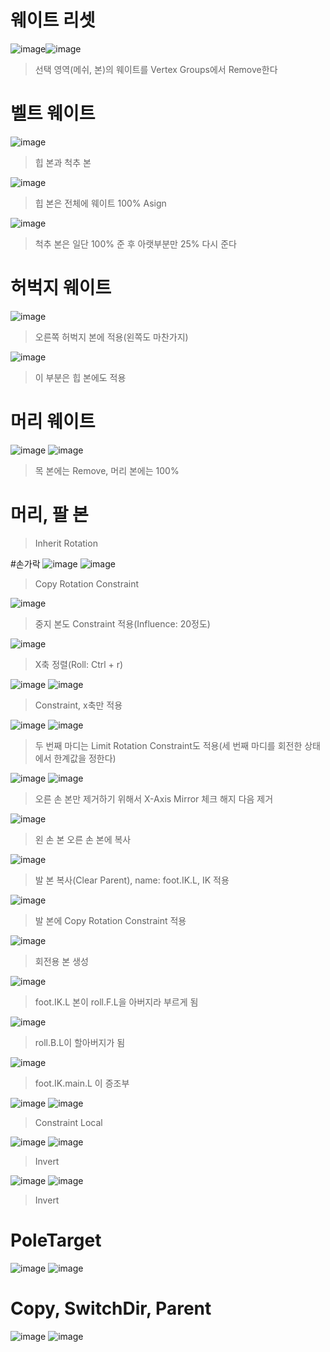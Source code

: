 # 웨이트 리셋
![image](https://user-images.githubusercontent.com/30430227/124885153-f08e8200-e00d-11eb-861b-42ac6af28546.png)![image](https://user-images.githubusercontent.com/30430227/124885360-26336b00-e00e-11eb-9c13-b136bd293870.png)
> 선택 영역(메쉬, 본)의 웨이트를 Vertex Groups에서 Remove한다

# 벨트 웨이트
![image](https://user-images.githubusercontent.com/30430227/124885796-98a44b00-e00e-11eb-9efa-5625f4073dd2.png)
> 힙 본과 척추 본

![image](https://user-images.githubusercontent.com/30430227/124885699-7e6a6d00-e00e-11eb-9e67-e3bfaf9bd540.png)
> 힙 본은 전체에 웨이트 100% Asign

![image](https://user-images.githubusercontent.com/30430227/124885947-c2f60880-e00e-11eb-9249-e0a17b1032e7.png)
> 척추 본은 일단 100% 준 후 아랫부분만 25% 다시 준다

# 허벅지 웨이트
![image](https://user-images.githubusercontent.com/30430227/124886762-870f7300-e00f-11eb-8203-4da4117224a5.png)
> 오른쪽 허벅지 본에 적용(왼쪽도 마찬가지)

![image](https://user-images.githubusercontent.com/30430227/124886997-baea9880-e00f-11eb-8b16-6043e850e03e.png)
>이 부분은 힙 본에도 적용

# 머리 웨이트
![image](https://user-images.githubusercontent.com/30430227/124887289-fd13da00-e00f-11eb-8aa5-e4fe068fd089.png)
![image](https://user-images.githubusercontent.com/30430227/124887339-0ac95f80-e010-11eb-99b2-111281bfc1a3.png)
> 목 본에는 Remove, 머리 본에는 100%

# 머리, 팔 본
>Inherit Rotation

#손가락
![image](https://user-images.githubusercontent.com/30430227/124888545-27b26280-e011-11eb-8aa3-1eb252785c13.png)
![image](https://user-images.githubusercontent.com/30430227/124888878-77912980-e011-11eb-9981-6b041e1d6dbe.png)
> Copy Rotation Constraint
> 
![image](https://user-images.githubusercontent.com/30430227/124889183-bfb04c00-e011-11eb-8d83-e9c6068af17a.png)
> 중지 본도 Constraint 적용(Influence: 20정도)

![image](https://user-images.githubusercontent.com/30430227/124889802-64cb2480-e012-11eb-9482-01e05f7a7732.png)
> X축 정렬(Roll: Ctrl + r)

![image](https://user-images.githubusercontent.com/30430227/124890378-f3d83c80-e012-11eb-8f00-50dd5114e8d0.png)
![image](https://user-images.githubusercontent.com/30430227/124890556-1d916380-e013-11eb-8710-f87e452efe48.png)
> Constraint, x축만 적용 

![image](https://user-images.githubusercontent.com/30430227/124891945-60a00680-e014-11eb-8c75-2fa518ef755a.png)
![image](https://user-images.githubusercontent.com/30430227/124891983-6b5a9b80-e014-11eb-9587-012dbde170e6.png)
>두 번째 마디는 Limit Rotation Constraint도 적용(세 번째 마디를 회전한 상태에서 한계값을 정한다)

![image](https://user-images.githubusercontent.com/30430227/124892652-005d9480-e015-11eb-81a8-0bbad25c1b94.png)
![image](https://user-images.githubusercontent.com/30430227/124892697-0b182980-e015-11eb-809e-933acb0fb1b4.png)
> 오른 손 본만 제거하기 위해서 X-Axis Mirror 체크 해지 다음 제거

![image](https://user-images.githubusercontent.com/30430227/124893164-7661fb80-e015-11eb-8e87-9d87a6c6757b.png)
> 왼 손 본 오른 손 본에 복사

![image](https://user-images.githubusercontent.com/30430227/124895109-369c1380-e017-11eb-91bf-107e679b5b12.png)
> 발 본 복사(Clear Parent), name: foot.IK.L, IK 적용

![image](https://user-images.githubusercontent.com/30430227/124895717-c17d0e00-e017-11eb-810e-acaf9218b5d6.png)
>발 본에 Copy Rotation Constraint 적용

![image](https://user-images.githubusercontent.com/30430227/124897121-f50c6800-e018-11eb-9642-c277a22d457c.png)
>회전용 본 생성

![image](https://user-images.githubusercontent.com/30430227/124897279-1ec58f00-e019-11eb-92fb-c6e9bcd256d9.png)
>foot.IK.L 본이 roll.F.L을 아버지라 부르게 됨

![image](https://user-images.githubusercontent.com/30430227/124897645-7663fa80-e019-11eb-86bb-811cc8ad28a8.png)
>roll.B.L이 할아버지가 됨

![image](https://user-images.githubusercontent.com/30430227/124899128-c7c0b980-e01a-11eb-9449-931f9a3d8308.png)
>foot.IK.main.L 이 증조부

![image](https://user-images.githubusercontent.com/30430227/125006847-03e72f00-e09a-11eb-8809-dd384320d886.png)
![image](https://user-images.githubusercontent.com/30430227/125006687-ac48c380-e099-11eb-8a88-1f04cee95999.png)
> Constraint Local

![image](https://user-images.githubusercontent.com/30430227/125006865-0c3f6a00-e09a-11eb-9d6e-5ff6ce6d7421.png)
![image](https://user-images.githubusercontent.com/30430227/124918260-ce0d6080-e02f-11eb-813a-3c9ec2e2ae10.png)
> Invert
> 
![image](https://user-images.githubusercontent.com/30430227/125006873-11041e00-e09a-11eb-8aee-749d0be0e7ec.png)
![image](https://user-images.githubusercontent.com/30430227/124919468-46285600-e031-11eb-9b59-e656fa2e5f2d.png)
> Invert

# PoleTarget
![image](https://user-images.githubusercontent.com/30430227/125007092-7a842c80-e09a-11eb-844c-6d4b43656eca.png)
![image](https://user-images.githubusercontent.com/30430227/125007118-8839b200-e09a-11eb-827a-34ce28e9e4af.png)

# Copy, SwitchDir, Parent
![image](https://user-images.githubusercontent.com/30430227/125007436-26c61300-e09b-11eb-832f-65b6a1cc8edc.png)
![image](https://user-images.githubusercontent.com/30430227/125007501-48bf9580-e09b-11eb-9eed-d23b9e5e905d.png)


